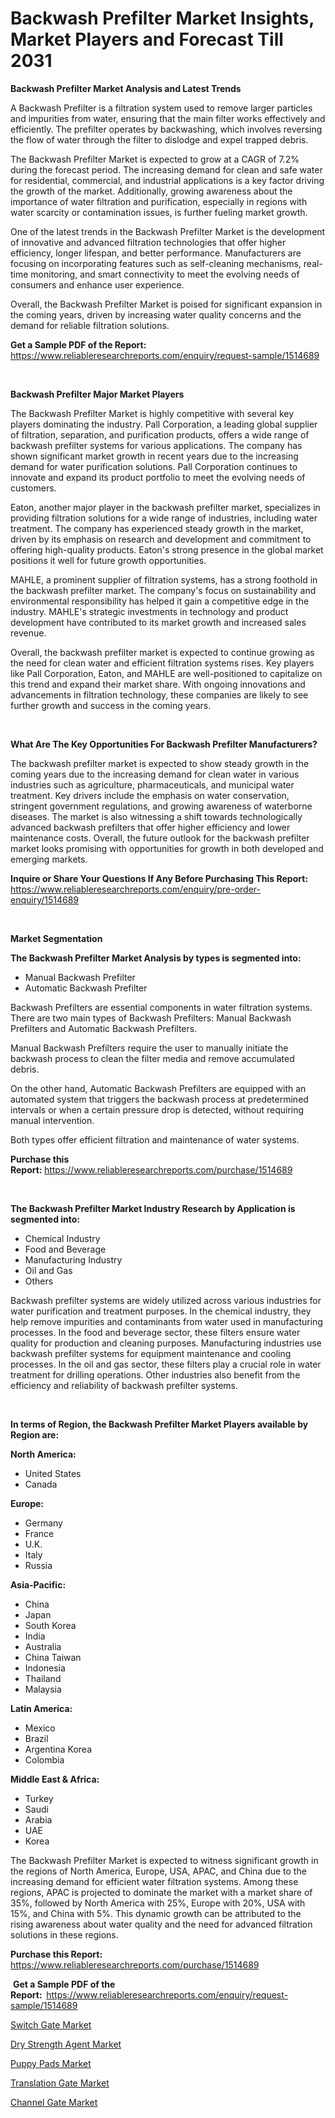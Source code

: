 <p><h1>Backwash Prefilter Market Insights, Market Players and Forecast Till 2031</h1></p><p><strong>Backwash Prefilter Market Analysis and Latest Trends</strong></p>
<p><p>A Backwash Prefilter is a filtration system used to remove larger particles and impurities from water, ensuring that the main filter works effectively and efficiently. The prefilter operates by backwashing, which involves reversing the flow of water through the filter to dislodge and expel trapped debris.</p><p>The Backwash Prefilter Market is expected to grow at a CAGR of 7.2% during the forecast period. The increasing demand for clean and safe water for residential, commercial, and industrial applications is a key factor driving the growth of the market. Additionally, growing awareness about the importance of water filtration and purification, especially in regions with water scarcity or contamination issues, is further fueling market growth.</p><p>One of the latest trends in the Backwash Prefilter Market is the development of innovative and advanced filtration technologies that offer higher efficiency, longer lifespan, and better performance. Manufacturers are focusing on incorporating features such as self-cleaning mechanisms, real-time monitoring, and smart connectivity to meet the evolving needs of consumers and enhance user experience.</p><p>Overall, the Backwash Prefilter Market is poised for significant expansion in the coming years, driven by increasing water quality concerns and the demand for reliable filtration solutions.</p></p>
<p><strong>Get a Sample PDF of the Report:&nbsp;</strong> <a href="https://www.reliableresearchreports.com/enquiry/request-sample/1514689">https://www.reliableresearchreports.com/enquiry/request-sample/1514689</a></p>
<p>&nbsp;</p>
<p><strong>Backwash Prefilter Major Market Players</strong></p>
<p><p>The Backwash Prefilter Market is highly competitive with several key players dominating the industry. Pall Corporation, a leading global supplier of filtration, separation, and purification products, offers a wide range of backwash prefilter systems for various applications. The company has shown significant market growth in recent years due to the increasing demand for water purification solutions. Pall Corporation continues to innovate and expand its product portfolio to meet the evolving needs of customers.</p><p>Eaton, another major player in the backwash prefilter market, specializes in providing filtration solutions for a wide range of industries, including water treatment. The company has experienced steady growth in the market, driven by its emphasis on research and development and commitment to offering high-quality products. Eaton's strong presence in the global market positions it well for future growth opportunities.</p><p>MAHLE, a prominent supplier of filtration systems, has a strong foothold in the backwash prefilter market. The company's focus on sustainability and environmental responsibility has helped it gain a competitive edge in the industry. MAHLE's strategic investments in technology and product development have contributed to its market growth and increased sales revenue.</p><p>Overall, the backwash prefilter market is expected to continue growing as the need for clean water and efficient filtration systems rises. Key players like Pall Corporation, Eaton, and MAHLE are well-positioned to capitalize on this trend and expand their market share. With ongoing innovations and advancements in filtration technology, these companies are likely to see further growth and success in the coming years.</p></p>
<p>&nbsp;</p>
<p><strong>What Are The Key Opportunities For Backwash Prefilter Manufacturers?</strong></p>
<p><p>The backwash prefilter market is expected to show steady growth in the coming years due to the increasing demand for clean water in various industries such as agriculture, pharmaceuticals, and municipal water treatment. Key drivers include the emphasis on water conservation, stringent government regulations, and growing awareness of waterborne diseases. The market is also witnessing a shift towards technologically advanced backwash prefilters that offer higher efficiency and lower maintenance costs. Overall, the future outlook for the backwash prefilter market looks promising with opportunities for growth in both developed and emerging markets.</p></p>
<p><strong>Inquire or Share Your Questions If Any Before Purchasing This Report:</strong> <a href="https://www.reliableresearchreports.com/enquiry/pre-order-enquiry/1514689">https://www.reliableresearchreports.com/enquiry/pre-order-enquiry/1514689</a></p>
<p>&nbsp;</p>
<p><strong>Market Segmentation</strong></p>
<p><strong>The Backwash Prefilter Market Analysis by types is segmented into:</strong></p>
<p><ul><li>Manual Backwash Prefilter</li><li>Automatic Backwash Prefilter</li></ul></p>
<p><p>Backwash Prefilters are essential components in water filtration systems. There are two main types of Backwash Prefilters: Manual Backwash Prefilters and Automatic Backwash Prefilters. </p><p>Manual Backwash Prefilters require the user to manually initiate the backwash process to clean the filter media and remove accumulated debris. </p><p>On the other hand, Automatic Backwash Prefilters are equipped with an automated system that triggers the backwash process at predetermined intervals or when a certain pressure drop is detected, without requiring manual intervention. </p><p>Both types offer efficient filtration and maintenance of water systems.</p></p>
<p><strong>Purchase this Report:&nbsp;</strong><a href="https://www.reliableresearchreports.com/purchase/1514689">https://www.reliableresearchreports.com/purchase/1514689</a></p>
<p>&nbsp;</p>
<p><strong>The Backwash Prefilter Market Industry Research by Application is segmented into:</strong></p>
<p><ul><li>Chemical Industry</li><li>Food and Beverage</li><li>Manufacturing Industry</li><li>Oil and Gas</li><li>Others</li></ul></p>
<p><p>Backwash prefilter systems are widely utilized across various industries for water purification and treatment purposes. In the chemical industry, they help remove impurities and contaminants from water used in manufacturing processes. In the food and beverage sector, these filters ensure water quality for production and cleaning purposes. Manufacturing industries use backwash prefilter systems for equipment maintenance and cooling processes. In the oil and gas sector, these filters play a crucial role in water treatment for drilling operations. Other industries also benefit from the efficiency and reliability of backwash prefilter systems.</p></p>
<p>&nbsp;</p>
<p><strong>In terms of Region, the Backwash Prefilter Market Players available by Region are:</strong></p>
<p>
    <p> <strong> North America: </strong>
        <ul>
            <li>United States</li>
            <li>Canada</li>
        </ul>
        </p> 
    <p> <strong> Europe: </strong>
        <ul>
            <li>Germany</li>
            <li>France</li>
            <li>U.K.</li>
            <li>Italy</li>
            <li>Russia</li>
        </ul>
        </p> 
    <p> <strong> Asia-Pacific: </strong>
        <ul>
            <li>China</li>
            <li>Japan</li>
            <li>South Korea</li>
            <li>India</li>
            <li>Australia</li>
            <li>China Taiwan</li>
            <li>Indonesia</li>
            <li>Thailand</li>
            <li>Malaysia</li>
        </ul>
        </p> 
    <p> <strong> Latin America: </strong>
        <ul>
            <li>Mexico</li>
            <li>Brazil</li>
            <li>Argentina Korea</li>
            <li>Colombia</li>
        </ul>
        </p> 
    <p> <strong> Middle East & Africa: </strong>
        <ul>
            <li>Turkey</li>
            <li>Saudi</li>
            <li>Arabia</li>
            <li>UAE</li>
            <li>Korea</li>
        </ul>
    </p>
    </p>
<p><p>The Backwash Prefilter Market is expected to witness significant growth in the regions of North America, Europe, USA, APAC, and China due to the increasing demand for efficient water filtration systems. Among these regions, APAC is projected to dominate the market with a market share of 35%, followed by North America with 25%, Europe with 20%, USA with 15%, and China with 5%. This dynamic growth can be attributed to the rising awareness about water quality and the need for advanced filtration solutions in these regions.</p></p>
<p><strong>Purchase this Report: </strong><a href="https://www.reliableresearchreports.com/purchase/1514689">https://www.reliableresearchreports.com/purchase/1514689</a></p>
<p>&nbsp;<strong>Get a Sample PDF of the Report:&nbsp;&nbsp;</strong><a href="https://www.reliableresearchreports.com/enquiry/request-sample/1514689">https://www.reliableresearchreports.com/enquiry/request-sample/1514689</a></p>
<p><strong></strong></p>
<p><p><a href="https://copper-carbon-84f.notion.site/Switch-Gate-Market-Provides-Detailed-Segmentation-of-this-Market-based-on-Type-Application-and-Reg-1a1478e0795d454283c67d69ea94429f">Switch Gate Market</a></p><p><a href="https://view.publitas.com/reportprime-1/global-dry-strength-agent-market-size-and-market-trends-insights-and-projections-from-2024-to-2031/">Dry Strength Agent Market</a></p><p><a href="https://view.publitas.com/reportprime-1/puppy-pads-market-size-share-trends-analysis-report-by-application-regional-outlook-competitive-strategies-and-segment-forecasts-2024-2031/">Puppy Pads Market</a></p><p><a href="https://cedar-agate-3da.notion.site/Translation-Gate-Market-Offers-Provide-Insightful-Data-for-the-Time-Period-from-2024-to-2031-and-als-11120d49f7904a6fb9b0795387bc0de0">Translation Gate Market</a></p><p><a href="https://circular-yam-9b9.notion.site/Channel-Gate-Market-Challenges-Opportunities-and-Growth-Drivers-and-Major-Market-Players-forecast-4fc6adcf3f4f460aa5675fb7d3cdcc93">Channel Gate Market</a></p></p>